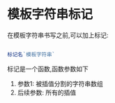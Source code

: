 # 模板字符串标记

在模板字符串书写之前,可以加上标记:

```js

标记名`模板字符串`
```


标记是一个函数,函数参数如下

1. 参数1: 被插值分割的字符串数组
2. 后续参数: 所有的插值